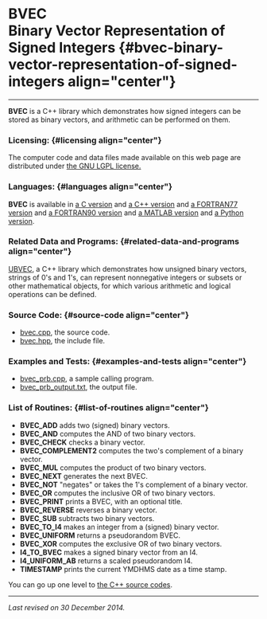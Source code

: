 BVEC\
Binary Vector Representation of Signed Integers {#bvec-binary-vector-representation-of-signed-integers align="center"}
===============================================

------------------------------------------------------------------------

**BVEC** is a C++ library which demonstrates how signed integers can be
stored as binary vectors, and arithmetic can be performed on them.

### Licensing: {#licensing align="center"}

The computer code and data files made available on this web page are
distributed under [the GNU LGPL license.](../../txt/gnu_lgpl.txt)

### Languages: {#languages align="center"}

**BVEC** is available in [a C version](../../c_src/bvec/bvec.html) and
[a C++ version](../../cpp_src/bvec/bvec.html) and [a FORTRAN77
version](../../f77_src/bvec/bvec.html) and [a FORTRAN90
version](../../f_src/bvec/bvec.html) and [a MATLAB
version](../../m_src/bvec/bvec.html) and [a Python
version](../../py_src/bvec/bvec.html).

### Related Data and Programs: {#related-data-and-programs align="center"}

[UBVEC](../../cpp_src/ubvec/ubvec.html), a C++ library which
demonstrates how unsigned binary vectors, strings of 0's and 1's, can
represent nonnegative integers or subsets or other mathematical objects,
for which various arithmetic and logical operations can be defined.

### Source Code: {#source-code align="center"}

-   [bvec.cpp](bvec.cpp), the source code.
-   [bvec.hpp](bvec.hpp), the include file.

### Examples and Tests: {#examples-and-tests align="center"}

-   [bvec\_prb.cpp](bvec_prb.cpp), a sample calling program.
-   [bvec\_prb\_output.txt](bvec_prb_output.txt), the output file.

### List of Routines: {#list-of-routines align="center"}

-   **BVEC\_ADD** adds two (signed) binary vectors.
-   **BVEC\_AND** computes the AND of two binary vectors.
-   **BVEC\_CHECK** checks a binary vector.
-   **BVEC\_COMPLEMENT2** computes the two's complement of a binary
    vector.
-   **BVEC\_MUL** computes the product of two binary vectors.
-   **BVEC\_NEXT** generates the next BVEC.
-   **BVEC\_NOT** "negates" or takes the 1's complement of a binary
    vector.
-   **BVEC\_OR** computes the inclusive OR of two binary vectors.
-   **BVEC\_PRINT** prints a BVEC, with an optional title.
-   **BVEC\_REVERSE** reverses a binary vector.
-   **BVEC\_SUB** subtracts two binary vectors.
-   **BVEC\_TO\_I4** makes an integer from a (signed) binary vector.
-   **BVEC\_UNIFORM** returns a pseudorandom BVEC.
-   **BVEC\_XOR** computes the exclusive OR of two binary vectors.
-   **I4\_TO\_BVEC** makes a signed binary vector from an I4.
-   **I4\_UNIFORM\_AB** returns a scaled pseudorandom I4.
-   **TIMESTAMP** prints the current YMDHMS date as a time stamp.

You can go up one level to [the C++ source codes](../cpp_src.html).

------------------------------------------------------------------------

*Last revised on 30 December 2014.*
